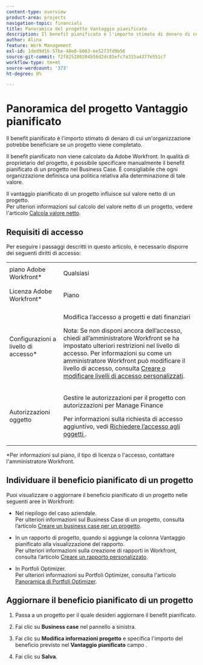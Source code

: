 ```yaml
---
content-type: overview
product-area: projects
navigation-topic: financials
title: Panoramica del progetto Vantaggio pianificato
description: Il benefit pianificato è l'importo stimato di denaro di cui un'organizzazione potrebbe beneficiare se un progetto viene completato.
author: Alina
feature: Work Management
exl-id: 1ded9d16-57be-40e0-b083-ee5273fd9b56
source-git-commit: f2f825280204b56d2dc85efc7a315a4377e551c7
workflow-type: tm+mt
source-wordcount: '373'
ht-degree: 0%

---
```


# Panoramica del progetto Vantaggio pianificato

Il benefit pianificato è l&#39;importo stimato di denaro di cui un&#39;organizzazione potrebbe beneficiare se un progetto viene completato.

Il benefit pianificato non viene calcolato da Adobe Workfront. In qualità di proprietario del progetto, è possibile specificare manualmente il benefit pianificato di un progetto nel Business Case. È consigliabile che ogni organizzazione definisca una politica relativa alla determinazione di tale valore.

Il vantaggio pianificato di un progetto influisce sul valore netto di un progetto.\
Per ulteriori informazioni sul calcolo del valore netto di un progetto, vedere l&#39;articolo [Calcola valore netto](../../../manage-work/projects/project-finances/calculate-net-value.md).

## Requisiti di accesso

Per eseguire i passaggi descritti in questo articolo, è necessario disporre dei seguenti diritti di accesso:

<table style="table-layout:auto"> 
 <col> 
 <col> 
 <tbody> 
  <tr> 
   <td role="rowheader">piano Adobe Workfront*</td> 
   <td> <p>Qualsiasi</p> </td> 
  </tr> 
  <tr> 
   <td role="rowheader">Licenza Adobe Workfront*</td> 
   <td> <p>Piano </p> </td> 
  </tr> 
  <tr> 
   <td role="rowheader">Configurazioni a livello di accesso*</td> 
   <td> <p>Modifica l’accesso a progetti e dati finanziari</p> <p>Nota: Se non disponi ancora dell’accesso, chiedi all’amministratore Workfront se ha impostato ulteriori restrizioni nel livello di accesso. Per informazioni su come un amministratore Workfront può modificare il livello di accesso, consulta <a href="../../../administration-and-setup/add-users/configure-and-grant-access/create-modify-access-levels.md" class="MCXref xref">Creare o modificare livelli di accesso personalizzati</a>.</p> </td> 
  </tr> 
  <tr> 
   <td role="rowheader">Autorizzazioni oggetto</td> 
   <td> <p>Gestire le autorizzazioni per il progetto con autorizzazioni per Manage Finance</p> <p>Per informazioni sulla richiesta di accesso aggiuntivo, vedi <a href="../../../workfront-basics/grant-and-request-access-to-objects/request-access.md" class="MCXref xref">Richiedere l’accesso agli oggetti </a>.</p> </td> 
  </tr> 
 </tbody> 
</table>

&#42;Per informazioni sul piano, il tipo di licenza o l&#39;accesso, contattare l&#39;amministratore Workfront.

## Individuare il beneficio pianificato di un progetto

Puoi visualizzare o aggiornare il beneficio pianificato di un progetto nelle seguenti aree in Workfront:

* Nel riepilogo del caso aziendale.\
   Per ulteriori informazioni sul Business Case di un progetto, consulta l’articolo [Creare un business case per un progetto](../../../manage-work/projects/define-a-business-case/create-business-case.md).

* In un rapporto di progetto, quando si aggiunge la colonna Vantaggio pianificato alla visualizzazione del rapporto.\
   Per ulteriori informazioni sulla creazione di rapporti in Workfront, consulta l’articolo [Creare un rapporto personalizzato](../../../reports-and-dashboards/reports/creating-and-managing-reports/create-custom-report.md).

* In Portfoli Optimizer.\
   Per ulteriori informazioni su Portfoli Optimizer, consulta l&#39;articolo [Panoramica di Portfoli Optimizer](../../../manage-work/portfolios/portfolio-optimizer/portfolio-optimizer-overview.md).

## Aggiornare il beneficio pianificato di un progetto

1. Passa a un progetto per il quale desideri aggiornare il benefit pianificato.
1. Fai clic su **Business case** nel pannello a sinistra.
1. Fai clic su **Modifica informazioni progetto** e specifica l&#39;importo del beneficio previsto nel **Vantaggio pianificato** campo .

1. Fai clic su **Salva**.
